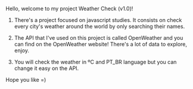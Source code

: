 Hello, welcome to my project Weather Check (v1.0)!

 1. There's a project focused on javascript studies. It consists on check every city's weather around the world by only searching their names.

 2. The API that I've used on this project is called OpenWeather and you can find on the OpenWeather website! There's a lot of data to explore, enjoy.

 3. You will check the weather in ºC and PT_BR language but you can change it easy on the API.

Hope you like =)
